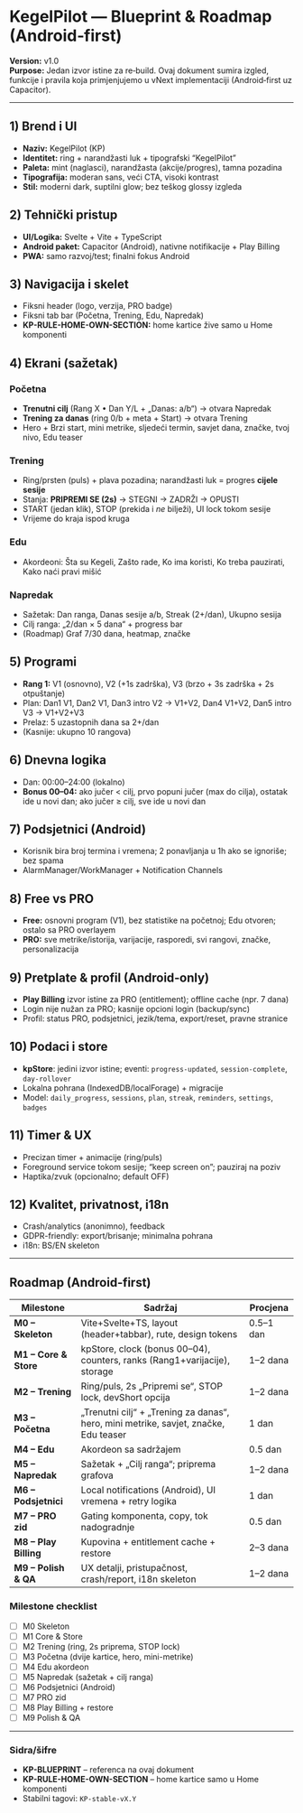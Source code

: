 # KegelPilot — Blueprint & Roadmap (Android‑first)

**Version:** v1.0  
**Purpose:** Jedan izvor istine za re‑build. Ovaj dokument sumira izgled, funkcije i pravila koja primjenjujemo u vNext implementaciji (Android‑first uz Capacitor).

---

## 1) Brend i UI
- **Naziv:** KegelPilot (KP)
- **Identitet:** ring + narandžasti luk + tipografski “KegelPilot”
- **Paleta:** mint (naglasci), narandžasta (akcije/progres), tamna pozadina
- **Tipografija:** moderan sans, veći CTA, visoki kontrast
- **Stil:** moderni dark, suptilni glow; bez teškog glossy izgleda

## 2) Tehnički pristup
- **UI/Logika:** Svelte + Vite + TypeScript
- **Android paket:** Capacitor (Android), nativne notifikacije + Play Billing
- **PWA:** samo razvoj/test; finalni fokus Android

## 3) Navigacija i skelet
- Fiksni header (logo, verzija, PRO badge)
- Fiksni tab bar (Početna, Trening, Edu, Napredak)
- **KP-RULE-HOME-OWN-SECTION:** home kartice žive samo u Home komponenti

## 4) Ekrani (sažetak)
### Početna
- **Trenutni cilj** (Rang X • Dan Y/L + „Danas: a/b“) → otvara Napredak
- **Trening za danas** (ring 0/b + meta + Start) → otvara Trening
- Hero + Brzi start, mini metrike, sljedeći termin, savjet dana, značke, tvoj nivo, Edu teaser

### Trening
- Ring/prsten (puls) + plava pozadina; narandžasti luk = progres **cijele sesije**
- Stanja: **PRIPREMI SE (2s)** → STEGNI → ZADRŽI → OPUSTI
- START (jedan klik), STOP (prekida i *ne* bilježi), UI lock tokom sesije
- Vrijeme do kraja ispod kruga

### Edu
- Akordeoni: Šta su Kegeli, Zašto rade, Ko ima koristi, Ko treba pauzirati, Kako naći pravi mišić

### Napredak
- Sažetak: Dan ranga, Danas sesije a/b, Streak (2+/dan), Ukupno sesija
- Cilj ranga: „2/dan × 5 dana“ + progress bar
- (Roadmap) Graf 7/30 dana, heatmap, značke

## 5) Programi
- **Rang 1:** V1 (osnovno), V2 (+1s zadrška), V3 (brzo + 3s zadrška + 2s otpuštanje)
- Plan: Dan1 V1, Dan2 V1, Dan3 intro V2 → V1+V2, Dan4 V1+V2, Dan5 intro V3 → V1+V2+V3
- Prelaz: 5 uzastopnih dana sa 2+/dan
- (Kasnije: ukupno 10 rangova)

## 6) Dnevna logika
- Dan: 00:00–24:00 (lokalno)
- **Bonus 00–04:** ako jučer < cilj, prvo popuni jučer (max do cilja), ostatak ide u novi dan; ako jučer ≥ cilj, sve ide u novi dan

## 7) Podsjetnici (Android)
- Korisnik bira broj termina i vremena; 2 ponavljanja u 1h ako se ignoriše; bez spama
- AlarmManager/WorkManager + Notification Channels

## 8) Free vs PRO
- **Free:** osnovni program (V1), bez statistike na početnoj; Edu otvoren; ostalo sa PRO overlayem
- **PRO:** sve metrike/istorija, varijacije, rasporedi, svi rangovi, značke, personalizacija

## 9) Pretplate & profil (Android‑only)
- **Play Billing** izvor istine za PRO (entitlement); offline cache (npr. 7 dana)
- Login nije nužan za PRO; kasnije opcioni login (backup/sync)
- Profil: status PRO, podsjetnici, jezik/tema, export/reset, pravne stranice

## 10) Podaci i store
- **kpStore**: jedini izvor istine; eventi: `progress-updated`, `session-complete`, `day-rollover`
- Lokalna pohrana (IndexedDB/localForage) + migracije
- Model: `daily_progress`, `sessions`, `plan`, `streak`, `reminders`, `settings`, `badges`

## 11) Timer & UX
- Precizan timer + animacije (ring/puls)
- Foreground service tokom sesije; “keep screen on”; pauziraj na poziv
- Haptika/zvuk (opcionalno; default OFF)

## 12) Kvalitet, privatnost, i18n
- Crash/analytics (anonimno), feedback
- GDPR-friendly: export/brisanje; minimalna pohrana
- i18n: BS/EN skeleton

---

## Roadmap (Android‑first)

| Milestone | Sadržaj | Procjena |
|---|---|---|
| **M0 – Skeleton** | Vite+Svelte+TS, layout (header+tabbar), rute, design tokens | 0.5–1 dan |
| **M1 – Core & Store** | kpStore, clock (bonus 00–04), counters, ranks (Rang1+varijacije), storage | 1–2 dana |
| **M2 – Trening** | Ring/puls, 2s „Pripremi se“, STOP lock, devShort opcija | 1–2 dana |
| **M3 – Početna** | „Trenutni cilj“ + „Trening za danas“, hero, mini metrike, savjet, značke, Edu teaser | 1 dan |
| **M4 – Edu** | Akordeon sa sadržajem | 0.5 dan |
| **M5 – Napredak** | Sažetak + „Cilj ranga“; priprema grafova | 1–2 dana |
| **M6 – Podsjetnici** | Local notifications (Android), UI vremena + retry logika | 1 dan |
| **M7 – PRO zid** | Gating komponenta, copy, tok nadogradnje | 0.5 dan |
| **M8 – Play Billing** | Kupovina + entitlement cache + restore | 2–3 dana |
| **M9 – Polish & QA** | UX detalji, pristupačnost, crash/report, i18n skeleton | 1–2 dana |

### Milestone checklist
- [ ] M0 Skeleton  
- [ ] M1 Core & Store  
- [ ] M2 Trening (ring, 2s priprema, STOP lock)  
- [ ] M3 Početna (dvije kartice, hero, mini-metrike)  
- [ ] M4 Edu akordeon  
- [ ] M5 Napredak (sažetak + cilj ranga)  
- [ ] M6 Podsjetnici (Android)  
- [ ] M7 PRO zid  
- [ ] M8 Play Billing + restore  
- [ ] M9 Polish & QA

---

### Sidra/šifre
- **KP-BLUEPRINT** – referenca na ovaj dokument  
- **KP-RULE-HOME-OWN-SECTION** – home kartice samo u Home komponenti  
- Stabilni tagovi: `KP-stable-vX.Y`